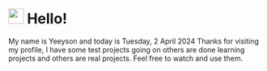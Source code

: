  <h1>
    <img src="https://emojis.slackmojis.com/emojis/images/1643510097/45343/hi.gif?1643510097" width="30"/> 
    Hello!
 </h1>
 <p>
    My name is Yeeyson and today is Tuesday, 2 April 2024
    Thanks for visiting my profile, I have some test projects going on others are done learning projects and others are real projects.
    Feel free to watch and use them.
 </p>
